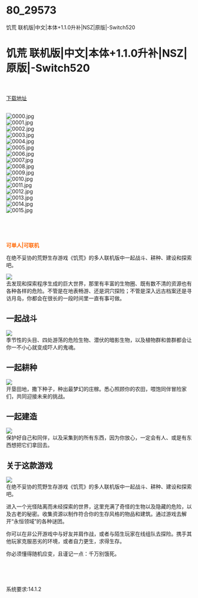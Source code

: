 # 80_29573
饥荒 联机版|中文|本体+1.1.0升补|NSZ|原版|-Switch520
# 饥荒 联机版|中文|本体+1.1.0升补|NSZ|原版|-Switch520
 <br/></br>
[下载地址](https://www.switch520.cc/article/29573 "下载地址")
<br/></br>

<p><img title="0000.jpg" src="https://www.switch520.cc/muke_img/2022_04_13_b9540eab09421.jpg" alt="0000.jpg"><br>
<img title="0001.jpg" src="https://www.switch520.cc/muke_img/2022_04_13_a8cbcf8a22cfe.jpg" alt="0001.jpg"><br>
<img title="0002.jpg" src="https://www.switch520.cc/muke_img/2022_04_13_fdeb965ac8aa7.jpg" alt="0002.jpg"><br>
<img title="0003.jpg" src="https://www.switch520.cc/muke_img/2022_04_13_880224c85d6d6.jpg" alt="0003.jpg"><br>
<img title="0004.jpg" src="https://www.switch520.cc/muke_img/2022_04_13_c15783d96e4f7.jpg" alt="0004.jpg"><br>
<img title="0005.jpg" src="https://www.switch520.cc/muke_img/2022_04_13_b96016556dcf2.jpg" alt="0005.jpg"><br>
<img title="0006.jpg" src="https://www.switch520.cc/muke_img/2022_04_13_b53a6ba81086c.jpg" alt="0006.jpg"><br>
<img title="0007.jpg" src="https://www.switch520.cc/muke_img/2022_04_13_0cfee2018d01c.jpg" alt="0007.jpg"><br>
<img title="0008.jpg" src="https://www.switch520.cc/muke_img/2022_04_13_4067a5e51366e.jpg" alt="0008.jpg"><br>
<img title="0009.jpg" src="https://www.switch520.cc/muke_img/2022_04_13_6806785a54cc3.jpg" alt="0009.jpg"><br>
<img title="0010.jpg" src="https://www.switch520.cc/muke_img/2022_04_13_f943d327a6d15.jpg" alt="0010.jpg"><br>
<img title="0011.jpg" src="https://www.switch520.cc/muke_img/2022_04_13_44e522bc84aae.jpg" alt="0011.jpg"><br>
<img title="0012.jpg" src="https://www.switch520.cc/muke_img/2022_04_13_2296dfe6ea3f2.jpg" alt="0012.jpg"><br>
<img title="0013.jpg" src="https://www.switch520.cc/muke_img/2022_04_13_6e2e878ab4918.jpg" alt="0013.jpg"><br>
<img title="0014.jpg" src="https://www.switch520.cc/muke_img/2022_04_13_ca260db4fa0b0.jpg" alt="0014.jpg"><br>
<img title="0015.jpg" src="https://www.switch520.cc/muke_img/2022_04_13_96071800a8e71.jpg" alt="0015.jpg"></p>
<p>&nbsp;</p>
<p>&nbsp;</p>
<p><strong><span style="color: #ff6600;">可单人|可联机</span></strong></p>
<p>在绝不妥协的荒野生存游戏《饥荒》的多人联机版中一起战斗、耕种、建设和探索吧。</p>
<div class="game_page_autocollapse">
<div class="game_area_description">
<p><img src="https://cdn.akamai.steamstatic.com/steam/apps/322330/extras/dst_steam_gif_explore.gif?t=1643303985"><br>
去发现和探索程序生成的巨大世界，那里有丰富的生物圈、既有数不清的资源也有各种各样的危险。不管是在地表畅游、还是洞穴探险；不管是深入远古档案还是寻访月岛，你都会在很长的一段时间里一直有事可做。</p>
</div>
<div class="game_area_description">
<h2>一起战斗</h2>
<p><img src="https://cdn.akamai.steamstatic.com/steam/apps/322330/extras/dst_steam_gif_fight.gif?t=1643303985"><br>
季节性的头目、四处游荡的危险生物、潜伏的暗影生物，以及植物群和兽群都会让你一不小心就变成吓人的鬼魂。</p>
</div>
<div class="game_area_description">
<h2>一起耕种</h2>
<p><img src="https://cdn.akamai.steamstatic.com/steam/apps/322330/extras/dst_steam_gift_farming.gif?t=1643303985"><br>
开垦田地，撒下种子，种出最梦幻的庄稼。悉心照顾你的农田，喂饱同伴冒险家们，共同迎接未来的挑战。</p>
</div>
<div class="game_area_description">
<h2>一起建造</h2>
<p><img src="https://cdn.akamai.steamstatic.com/steam/apps/322330/extras/dst_steam_gif_build.gif?t=1643303985"><br>
保护好自己和同伴，以及采集到的所有东西，因为你放心，一定会有人、或是有东西想把它们拿回去。</p>
</div>
</div>
<div id="contentForThisGame_ctn"></div>
<div id="aboutThisGame" class="game_page_autocollapse" data-panel="{&quot;type&quot;:&quot;PanelGroup&quot;}">
<div id="game_area_description" class="game_area_description">
<h2>关于这款游戏</h2>
<p><img src="https://cdn.akamai.steamstatic.com/steam/apps/322330/extras/dst_steam_gif_about.gif?t=1643303985"><br>
在绝不妥协的荒野生存游戏《饥荒》的多人联机版中一起战斗、耕种、建设和探索吧。</p>
<p>进入一个光怪陆离而未经探索的世界，这里充满了奇怪的生物以及隐藏的危险，以及古老的秘密。收集资源以制作符合你的生存风格的物品和建筑。通过游戏去解开“永恒领域”的各种谜团。</p>
<p>你可以在非公开游戏中与好友并肩作战，或者与陌生玩家在线组队去探险。携手其他玩家克服恶劣的环境，或者自力更生，求得生存。</p>
<p>你必须懂得随机应变，且谨记一点：千万别饿死。</p>
</div>
</div>
<p>&nbsp;</p>
<p>&nbsp;</p>
<p>系统要求:14.1.2</p>


